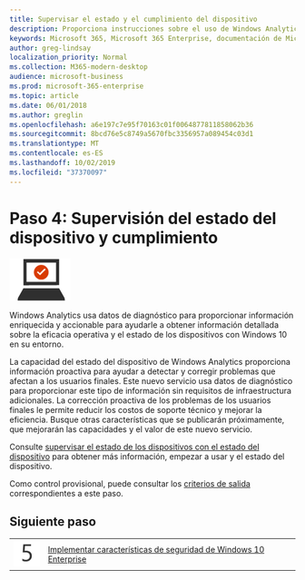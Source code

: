 ```yaml
---
title: Supervisar el estado y el cumplimiento del dispositivo
description: Proporciona instrucciones sobre el uso de Windows Analytics para supervisar el estado de los dispositivos de Microsoft 365 Enterprise.
keywords: Microsoft 365, Microsoft 365 Enterprise, documentación de Microsoft 365, Windows 10 Enterprise, Windows Analytics
author: greg-lindsay
localization_priority: Normal
ms.collection: M365-modern-desktop
audience: microsoft-business
ms.prod: microsoft-365-enterprise
ms.topic: article
ms.date: 06/01/2018
ms.author: greglin
ms.openlocfilehash: a6e197c7e95f70163c01f0064877811858062b36
ms.sourcegitcommit: 8bcd76e5c8749a5670fbc3356957a089454c03d1
ms.translationtype: MT
ms.contentlocale: es-ES
ms.lasthandoff: 10/02/2019
ms.locfileid: "37370097"
---
```

# <a name="step-4-monitor-device-health-and-compliance"></a>Paso 4: Supervisión del estado del dispositivo y cumplimiento

![Fase 3: Windows 10 Enterprise](./media/deploy-foundation-infrastructure/win10enterprise_icon-small.png)

Windows Analytics usa datos de diagnóstico para proporcionar información enriquecida y accionable para ayudarle a obtener información detallada sobre la eficacia operativa y el estado de los dispositivos con Windows 10 en su entorno.

La capacidad del estado del dispositivo de Windows Analytics proporciona información proactiva para ayudar a detectar y corregir problemas que afectan a los usuarios finales. Este nuevo servicio usa datos de diagnóstico para proporcionar este tipo de información sin requisitos de infraestructura adicionales. La corrección proactiva de los problemas de los usuarios finales le permite reducir los costos de soporte técnico y mejorar la eficiencia. Busque otras características que se publicarán próximamente, que mejorarán las capacidades y el valor de este nuevo servicio.

Consulte [supervisar el estado de los dispositivos con el estado del dispositivo](https://docs.microsoft.com/windows/deployment/update/device-health-monitor) para obtener más información, empezar a usar y el estado del dispositivo.

Como control provisional, puede consultar los [criterios de salida](windows10-exit-criteria.md#crit-windows10-step4) correspondientes a este paso.

## <a name="next-step"></a>Siguiente paso

|||
|:-------|:-----|
|![Paso 5](./media/stepnumbers/Step5.png)| [Implementar características de seguridad de Windows 10 Enterprise](windows10-enable-security-features.md) |
